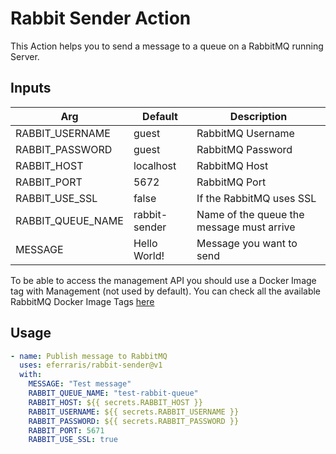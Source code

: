 # Rabbit Sender Action

This Action helps you to send a message to a queue on a RabbitMQ running Server.

## Inputs
| Arg | Default | Description |
| --- | --- | --- |
| RABBIT_USERNAME | guest | RabbitMQ Username |
| RABBIT_PASSWORD | guest | RabbitMQ Password  |
| RABBIT_HOST | localhost | RabbitMQ Host |
| RABBIT_PORT | 5672 | RabbitMQ Port |
| RABBIT_USE_SSL | false | If the RabbitMQ uses SSL |
| RABBIT_QUEUE_NAME | rabbit-sender | Name of the queue the message must arrive |
| MESSAGE | Hello World! | Message you want to send |


To be able to access the management API you should use a Docker Image tag with Management (not used by default). You can check all the available RabbitMQ Docker Image Tags [here](https://hub.docker.com/_/rabbitmq/)

## Usage
```yaml
- name: Publish message to RabbitMQ
  uses: eferraris/rabbit-sender@v1
  with:
    MESSAGE: "Test message"
    RABBIT_QUEUE_NAME: "test-rabbit-queue"
    RABBIT_HOST: ${{ secrets.RABBIT_HOST }}
    RABBIT_USERNAME: ${{ secrets.RABBIT_USERNAME }}
    RABBIT_PASSWORD: ${{ secrets.RABBIT_PASSWORD }}
    RABBIT_PORT: 5671
    RABBIT_USE_SSL: true
```
